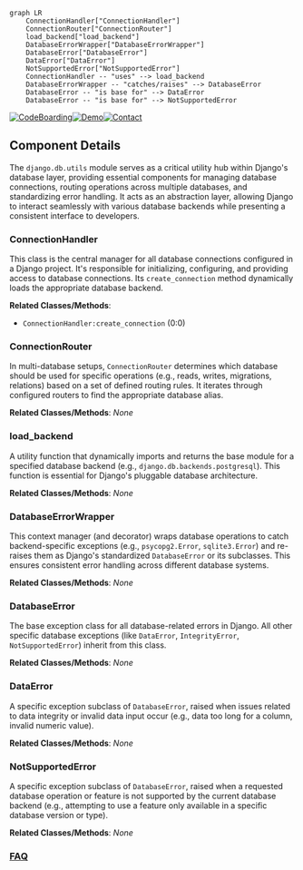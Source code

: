 ```mermaid
graph LR
    ConnectionHandler["ConnectionHandler"]
    ConnectionRouter["ConnectionRouter"]
    load_backend["load_backend"]
    DatabaseErrorWrapper["DatabaseErrorWrapper"]
    DatabaseError["DatabaseError"]
    DataError["DataError"]
    NotSupportedError["NotSupportedError"]
    ConnectionHandler -- "uses" --> load_backend
    DatabaseErrorWrapper -- "catches/raises" --> DatabaseError
    DatabaseError -- "is base for" --> DataError
    DatabaseError -- "is base for" --> NotSupportedError
```
[![CodeBoarding](https://img.shields.io/badge/Generated%20by-CodeBoarding-9cf?style=flat-square)](https://github.com/CodeBoarding/GeneratedOnBoardings)[![Demo](https://img.shields.io/badge/Try%20our-Demo-blue?style=flat-square)](https://www.codeboarding.org/demo)[![Contact](https://img.shields.io/badge/Contact%20us%20-%20contact@codeboarding.org-lightgrey?style=flat-square)](mailto:contact@codeboarding.org)

## Component Details

The `django.db.utils` module serves as a critical utility hub within Django's database layer, providing essential components for managing database connections, routing operations across multiple databases, and standardizing error handling. It acts as an abstraction layer, allowing Django to interact seamlessly with various database backends while presenting a consistent interface to developers.

### ConnectionHandler
This class is the central manager for all database connections configured in a Django project. It's responsible for initializing, configuring, and providing access to database connections. Its `create_connection` method dynamically loads the appropriate database backend.


**Related Classes/Methods**:

- `ConnectionHandler:create_connection` (0:0)


### ConnectionRouter
In multi-database setups, `ConnectionRouter` determines which database should be used for specific operations (e.g., reads, writes, migrations, relations) based on a set of defined routing rules. It iterates through configured routers to find the appropriate database alias.


**Related Classes/Methods**: _None_

### load_backend
A utility function that dynamically imports and returns the base module for a specified database backend (e.g., `django.db.backends.postgresql`). This function is essential for Django's pluggable database architecture.


**Related Classes/Methods**: _None_

### DatabaseErrorWrapper
This context manager (and decorator) wraps database operations to catch backend-specific exceptions (e.g., `psycopg2.Error`, `sqlite3.Error`) and re-raises them as Django's standardized `DatabaseError` or its subclasses. This ensures consistent error handling across different database systems.


**Related Classes/Methods**: _None_

### DatabaseError
The base exception class for all database-related errors in Django. All other specific database exceptions (like `DataError`, `IntegrityError`, `NotSupportedError`) inherit from this class.


**Related Classes/Methods**: _None_

### DataError
A specific exception subclass of `DatabaseError`, raised when issues related to data integrity or invalid data input occur (e.g., data too long for a column, invalid numeric value).


**Related Classes/Methods**: _None_

### NotSupportedError
A specific exception subclass of `DatabaseError`, raised when a requested database operation or feature is not supported by the current database backend (e.g., attempting to use a feature only available in a specific database version or type).


**Related Classes/Methods**: _None_



### [FAQ](https://github.com/CodeBoarding/GeneratedOnBoardings/tree/main?tab=readme-ov-file#faq)